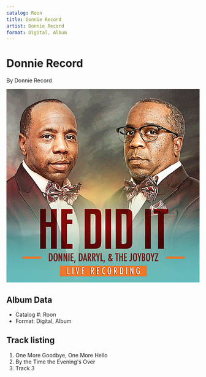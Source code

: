 ```yaml
---
catalog: Roon
title: Donnie Record
artist: Donnie Record
format: Digital, Album
---
```


# Donnie Record

By Donnie Record

![](../../assets/albumcovers/Donnie_Record-Donnie_Record.png)

## Album Data

- Catalog #: Roon
- Format: Digital, Album


## Track listing


1. One More Goodbye, One More Hello
2. By the Time the Evening's Over
3. Track 3

